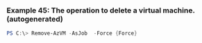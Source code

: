 
### Example 45: The operation to delete a virtual machine. (autogenerated)
```powershell
PS C:\> Remove-AzVM -AsJob  -Force {Force}


